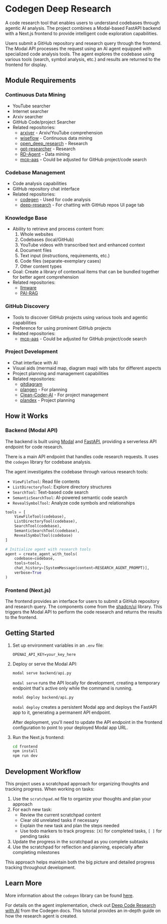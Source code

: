 # Codegen Deep Research

A code research tool that enables users to understand codebases through agentic AI analysis. The project combines a Modal-based FastAPI backend with a Next.js frontend to provide intelligent code exploration capabilities.

Users submit a GitHub repository and research query through the frontend. The Modal API processes the request using an AI agent equipped with specialized code analysis tools. The agent explores the codebase using various tools (search, symbol analysis, etc.) and results are returned to the frontend for display.

## Module Requirements

### Continuous Data Mining
- YouTube searcher
- Internet searcher
- Arxiv searcher
- GitHub Code/project Searcher
- Related repositories:
  - [arxiver](https://github.com/Zeeeepa/arxiver) - Arxiv/YouTube comprehension
  - [wiseflow](https://github.com/Zeeeepa/wiseflow) - Continuous data mining
  - [open_deep_research](https://github.com/Zeeeepa/open_deep_research) - Research
  - [gpt-researcher](https://github.com/Zeeeepa/gpt-researcher) - Research
  - [RD-Agent](https://github.com/Zeeeepa/RD-Agent) - Data mining
  - [mcp-aas](https://github.com/Zeeeepa/mcp-aas) - Could be adjusted for GitHub project/code search

### Codebase Management
- Code analysis capabilities
- GitHub repository chat interface
- Related repositories:
  - [codegen](https://github.com/Zeeeepa/codegen) - Used for code analysis
  - [deep-research](https://github.com/Zeeeepa/deep-research) - For chatting with GitHub repos UI page tab

### Knowledge Base
- Ability to retrieve and process content from:
  1. Whole websites
  2. Codebases (local/GitHub)
  3. YouTube videos with transcribed text and enhanced context
  4. Document files
  5. Text input (instructions, requirements, etc.)
  6. Code files (separate-exemplary cases)
  7. Other content types
- Goal: Create a library of contextual items that can be bundled together for better agent comprehension
- Related repositories:
  - [llmware](https://github.com/Zeeeepa/llmware)
  - [PAI-RAG](https://github.com/zeeeepa/PAI-RAG)

### GitHub Discovery
- Tools to discover GitHub projects using various tools and agentic capabilities
- Preference for using prominent GitHub projects
- Related repositories:
  - [mcp-aas](https://github.com/Zeeeepa/mcp-aas) - Could be adjusted for GitHub project/code search

### Project Development
- Chat interface with AI
- Visual aids (mermaid map, diagram map) with tabs for different aspects
- Project planning and management capabilities
- Related repositories:
  - [gitdiagram](https://github.com/Zeeeepa/gitdiagram)
  - [plangen](https://github.com/zeeeepa/plangen) - For planning
  - [Clean-Coder-AI](https://github.com/zeeeepa/Clean-Coder-AI) - For project management
  - [plandex](https://github.com/Zeeeepa/plandex) - Project planning

## How it Works

### Backend (Modal API)

The backend is built using [Modal](https://modal.com/) and [FastAPI](https://fastapi.tiangolo.com/), providing a serverless API endpoint for code research.

There is a main API endpoint that handles code research requests. It uses the `codegen` library for codebase analysis.

The agent investigates the codebase through various research tools:
- `ViewFileTool`: Read file contents
- `ListDirectoryTool`: Explore directory structures
- `SearchTool`: Text-based code search
- `SemanticSearchTool`: AI-powered semantic code search
- `RevealSymbolTool`: Analyze code symbols and relationships

```python
tools = [
    ViewFileTool(codebase),
    ListDirectoryTool(codebase),
    SearchTool(codebase),
    SemanticSearchTool(codebase),
    RevealSymbolTool(codebase)
]

# Initialize agent with research tools
agent = create_agent_with_tools(
    codebase=codebase,
    tools=tools,
    chat_history=[SystemMessage(content=RESEARCH_AGENT_PROMPT)],
    verbose=True
)
```

### Frontend (Next.js)

The frontend provides an interface for users to submit a GitHub repository and research query. The components come from the [shadcn/ui](https://ui.shadcn.com/) library. This triggers the Modal API to perform the code research and returns the results to the frontend.

## Getting Started

1. Set up environment variables in an `.env` file:
   ```
   OPENAI_API_KEY=your_key_here
   ```

2. Deploy or serve the Modal API:
   ```bash
   modal serve backend/api.py
   ```
   `modal serve` runs the API locally for development, creating a temporary endpoint that's active only while the command is running.
   ```bash
   modal deploy backend/api.py
   ```
   `modal deploy` creates a persistent Modal app and deploys the FastAPI app to it, generating a permanent API endpoint.
   
   After deployment, you'll need to update the API endpoint in the frontend configuration to point to your deployed Modal app URL.

3. Run the Next.js frontend:
   ```bash
   cd frontend
   npm install
   npm run dev
   ```

## Development Workflow

This project uses a scratchpad approach for organizing thoughts and tracking progress. When working on tasks:

1. Use the `scratchpad.md` file to organize your thoughts and plan your approach
2. For each new task:
   - Review the current scratchpad content
   - Clear old unrelated tasks if necessary
   - Explain the new task and plan the steps needed
   - Use todo markers to track progress: `[X]` for completed tasks, `[ ]` for pending tasks
3. Update the progress in the scratchpad as you complete subtasks
4. Use the scratchpad for reflection and planning, especially after completing milestones

This approach helps maintain both the big picture and detailed progress tracking throughout development.

## Learn More

More information about the `codegen` library can be found [here](https://codegen.com/).

For details on the agent implementation, check out [Deep Code Research with AI](https://docs.codegen.com/tutorials/deep-code-research) from the Codegen docs. This tutorial provides an in-depth guide on how the research agent is created.